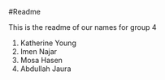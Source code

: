 #Readme

This is the readme of our names for group 4

1) Katherine Young  
2) Imen Najar
3) Mosa Hasen
4) Abdullah Jaura

